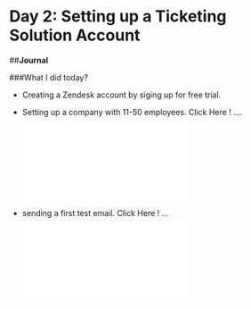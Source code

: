 # Day 2: Setting up a Ticketing Solution Account

##**Journal**

###What I did today?
- Creating a Zendesk account by siging up for free trial.
- Setting up a company with 11-50 employees. Click Here ! .... ![image](images/day2/img1.md)

- sending a first test email. Click Here ! ... ![](images/day2/img1.md)



